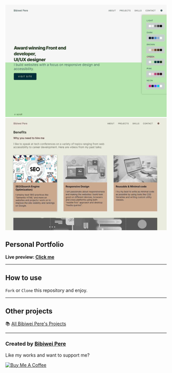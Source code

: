 <img src="static\images\github\github-1.jpg" alt="Pere"/>
<img src="static\images\github\github-3.jpg" alt="Pere"/>

## Personal Portfolio

**Live preview: [Click me](https://perebibiwei.netlify.app/)**

---

## How to use

`Fork` or `Clone` this repository and enjoy.

---

## Other projects

📚 [All Bibiwei Pere's Projects](https://github.com/Bibiwei-Pere/All-projects)

---

### Created by [Bibiwei Pere](https://www.facebook.com/profile.php?id=100074182476935)

Like my works and want to support me?

<a href="https://www.buymeacoffee.com/adrenaline9" target="_blank"><img src="https://cdn.buymeacoffee.com/buttons/v2/default-orange.png" alt="Buy Me A Coffee" style="height: 45px !important; width: 162.75px !important;" ></a>
